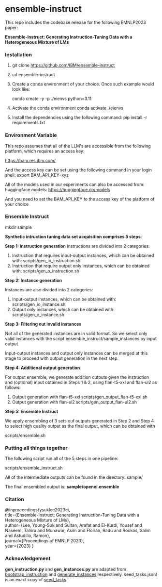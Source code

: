 # ensemble-instruct

This repo includes the codebase release for the following EMNLP2023 paper:

**Ensemble-Instruct: Generating Instruction-Tuning Data with a Heterogeneous Mixture of LMs**

### Installation

1. git clone https://github.com/IBM/ensemble-instruct 
2. cd ensemble-instruct 
3. Create a conda environment of your choice. Once such example would look like:
   
   conda create -y -p ./eienvs python=3.11
   
4. Activate the conda environment 
   conda activate ./eienvs 
5. Install the dependencies using the following command: 
   pip install -r requirements.txt

### Environment Variable

This repo assumes that all of the LLM's are accessible from the
following platform, which requires an access key:

https://bam.res.ibm.com/

And the access key can be set using the following command in your login shell:
export BAM_API_KEY=xyz

All of the models used in our experiments can also be accessed from:
huggingface models: https://huggingface.co/models

And you need to set the BAM_API_KEY to the access key of the platform of your choice

### Ensemble Instruct

mkdir sample

**Synthetic intruction tuning data set acquisition comprises 5 steps**:

**Step 1: Instruction generation**
Instructions are divided into 2 categories:

1. Instruction that requires input-output instances, which can be obtained with:
   scripts/gen_io_instruction.sh
2. Instruction that require output only instances, which can be obtained with:
   scripts/gen_o_instruction.sh

**Step 2: Instance generation**

Instances are also divided into 2 categories:

1. Input-output instances, which can be obtained with:
   scripts/gen_io_instance.sh
2. Output only instances, which can be obtained with:
   scripts/gen_o_instance.sh

**Step 3: Filtering out invalid instances**

Not all of the generated instances are in valid format. So we select only valid instances
with the script ensemble_instruct/sample_instances.py input output

Input-output instances and output only instances can be merged at this stage to
proceed with output generation in the next step.

**Step 4: Additional output generation**

For output ensemble, we generate addition outputs given the instruction and (optional) input obtained in Steps 1 & 2, using flan-t5-xxl and flan-ul2 as follows:

1. Output generation with flan-t5-xxl
   scripts/gen_output_flan-t5-xxl.sh
2. Output generation with flan-ul2
   scripts/gen_output_flan-ul2.sh

**Step 5: Ensemble Instruct**

We apply ensembling of 3 sets ouf outputs generated in Step 2 and Step 4 to select high
quality output as the final output, which can be obtained with

scripts/ensemble.sh

### Putting all things together

The following script run all of the 5 steps in one pipeline:

scripts/ensemble_instruct.sh

All of the intermediate outputs can be found in the directory:
sample/

The final ensembled output is: **sample/openei.ensemble**

### Citation

@inproceedings{ysuklee2023ei, \
  title={Ensemble-Instruct: Generating Instruction-Tuning Data with a Heterogeneous Mixture of LMs},\
  author={Lee, Young-Suk and Sultan, Arafat and El-Kurdi, Yousef and Naseem, Tahira and Munawar, Asim and Florian, Radu and Roukos, Salim and Astudillo, Ramon}, \
  journal={Proceedings of EMNLP 2023}, \
  year={2023}
}

### Acknowledgement

**gen_instruction.py** and **gen_instances.py** are adapted from [bootstrap_instruction](https://github.com/yizhongw/self-instruct/blob/main/self_instruct/bootstrap_instructions.py)
and [generate_instances](https://github.com/yizhongw/self-instruct/blob/main/self_instruct/generate_instances.py) respectively.
seed_tasks.jsonl is an exact copy of [seed_tasks](https://github.com/yizhongw/self-instruct/blob/main/data/seed_tasks.jsonl)
